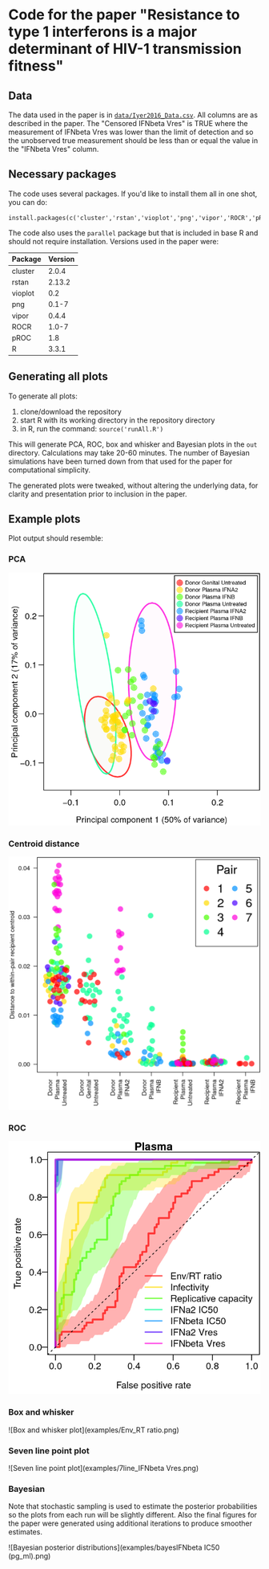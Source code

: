 # Code for the paper "Resistance to type 1 interferons is a major determinant of HIV-1 transmission fitness"

## Data
The data used in the paper is in [`data/Iyer2016_Data.csv`](data/Iyer2016_Data.csv). All columns are as described in the paper. The "Censored IFNbeta Vres" is TRUE where the measurement of IFNbeta Vres was lower than the limit of detection and so the unobserved true measurement should be less than or equal the value in the "IFNbeta Vres" column.

## Necessary packages
The code uses several packages. If you'd like to install them all in one shot, you can do:

    install.packages(c('cluster','rstan','vioplot','png','vipor','ROCR','pROC'))

The code also uses the `parallel` package but that is included in base R and should not require installation. Versions used in the paper were:

Package|Version
-------|---------
cluster|2.0.4
rstan|2.13.2
vioplot|0.2
png|0.1-7
vipor|0.4.4
ROCR|1.0-7
pROC|1.8
R|3.3.1


## Generating all plots
To generate all plots:
 1. clone/download the repository 
 2. start R with its working directory in the repository directory
 3. in R, run the command: `source('runAll.R')`

This will generate PCA, ROC, box and whisker and Bayesian plots in the `out` directory. Calculations may take 20-60 minutes. The number of Bayesian simulations have been turned down from that used for the paper for computational simplicity.

The generated plots were tweaked, without altering the underlying data, for clarity and presentation prior to inclusion in the paper.

## Example plots
Plot output should resemble:

### PCA
![PCA plot](examples/pca-1.png)

### Centroid distance
![Centroid distance plot](examples/centroidDist-1.png)

### ROC
![ROC plot](examples/roc-0.png)

### Box and whisker
![Box and whisker plot](examples/Env_RT ratio.png)

### Seven line point plot
![Seven line point plot](examples/7line_IFNbeta Vres.png)

### Bayesian
Note that stochastic sampling is used to estimate the posterior probabilities so the plots from each run will be slightly different. Also the final figures for the paper were generated using additional iterations to produce smoother estimates.

![Bayesian posterior distributions](examples/bayesIFNbeta IC50 (pg_ml).png)

